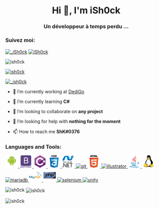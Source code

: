 <h1 align="center">Hi 👋, I'm iSh0ck</h1>
<h3 align="center">Un développeur à temps perdu ...</h3>

<h3 align="left">Suivez moi:</h3>
<p align="left">
<a href="https://twitter.com/_iSh0ck" target="blank"><img align="center" src="https://cdn.icon-icons.com/icons2/122/PNG/512/twitter_socialnetwork_20007.png" alt="_iSh0ck" height="40" /></a> <a href="https://discord.com/users/271009324913000448" target="blank"><img align="center" src="https://cdn.icon-icons.com/icons2/2108/PNG/512/discord_icon_130958.png" alt="iSh0ck" height="40" /></a>
</p>

<p align="left"> <img src="https://komarev.com/ghpvc/?username=ish0ck&label=Profile%20views&color=0e75b6&style=flat" alt="ish0ck" /> </p>

<p align="left"> <a href="https://github.com/ryo-ma/github-profile-trophy"><img src="https://github-profile-trophy.vercel.app/?username=ish0ck" alt="ish0ck" /></a> </p>

<p align="left"> <a href="https://twitter.com/_ish0ck" target="blank"><img src="https://img.shields.io/twitter/follow/_ish0ck?logo=twitter&style=for-the-badge" alt="_ish0ck" /></a> </p>

- 🔭 I’m currently working at [DediGo](https://dedigo.fr)

- 🌱 I’m currently learning **C#**

- 👯 I’m looking to collaborate on **any project**

- 🤝 I’m looking for help with **nothing for the moment**

- 📫 How to reach me **ShK#0376**

<h3 align="left">Languages and Tools:</h3>
<p align="left"> <a href="https://developer.android.com" target="_blank"> <img src="https://raw.githubusercontent.com/devicons/devicon/master/icons/android/android-original-wordmark.svg" alt="android" width="40" height="40"/> </a> <a href="https://getbootstrap.com" target="_blank"> <img src="https://raw.githubusercontent.com/devicons/devicon/master/icons/bootstrap/bootstrap-plain-wordmark.svg" alt="bootstrap" width="40" height="40"/> </a> <a href="https://www.w3schools.com/cs/" target="_blank"> <img src="https://raw.githubusercontent.com/devicons/devicon/master/icons/csharp/csharp-original.svg" alt="csharp" width="40" height="40"/> </a> <a href="https://www.w3schools.com/css/" target="_blank"> <img src="https://raw.githubusercontent.com/devicons/devicon/master/icons/css3/css3-original-wordmark.svg" alt="css3" width="40" height="40"/> </a> <a href="https://dotnet.microsoft.com/" target="_blank"> <img src="https://raw.githubusercontent.com/devicons/devicon/master/icons/dot-net/dot-net-original-wordmark.svg" alt="dotnet" width="40" height="40"/> </a> <a href="https://git-scm.com/" target="_blank"> <img src="https://www.vectorlogo.zone/logos/git-scm/git-scm-icon.svg" alt="git" width="40" height="40"/> </a> <a href="https://www.w3.org/html/" target="_blank"> <img src="https://raw.githubusercontent.com/devicons/devicon/master/icons/html5/html5-original-wordmark.svg" alt="html5" width="40" height="40"/> </a> <a href="https://www.adobe.com/in/products/illustrator.html" target="_blank"> <img src="https://www.vectorlogo.zone/logos/adobe_illustrator/adobe_illustrator-icon.svg" alt="illustrator" width="40" height="40"/> </a> <a href="https://www.java.com" target="_blank"> <img src="https://raw.githubusercontent.com/devicons/devicon/master/icons/java/java-original.svg" alt="java" width="40" height="40"/> </a> <a href="https://www.linux.org/" target="_blank"> <img src="https://raw.githubusercontent.com/devicons/devicon/master/icons/linux/linux-original.svg" alt="linux" width="40" height="40"/> </a> <a href="https://mariadb.org/" target="_blank"> <img src="https://www.vectorlogo.zone/logos/mariadb/mariadb-icon.svg" alt="mariadb" width="40" height="40"/> </a> <a href="https://www.mysql.com/" target="_blank"> <img src="https://raw.githubusercontent.com/devicons/devicon/master/icons/mysql/mysql-original-wordmark.svg" alt="mysql" width="40" height="40"/> </a> <a href="https://www.php.net" target="_blank"> <img src="https://raw.githubusercontent.com/devicons/devicon/master/icons/php/php-original.svg" alt="php" width="40" height="40"/> </a> <a href="https://www.selenium.dev" target="_blank"> <img src="https://raw.githubusercontent.com/detain/svg-logos/780f25886640cef088af994181646db2f6b1a3f8/svg/selenium-logo.svg" alt="selenium" width="40" height="40"/> </a> <a href="https://unity.com/" target="_blank"> <img src="https://www.vectorlogo.zone/logos/unity3d/unity3d-icon.svg" alt="unity" width="40" height="40"/> </a> </p>

<p><img align="left" src="https://github-readme-stats.vercel.app/api/top-langs?username=ish0ck&show_icons=true&locale=en&layout=compact" alt="ish0ck" /></p>

<p>&nbsp;<img align="center" src="https://github-readme-stats.vercel.app/api?username=ish0ck&show_icons=true&locale=en" alt="ish0ck" /></p>

<p><img align="center" src="https://github-readme-streak-stats.herokuapp.com/?user=ish0ck&" alt="ish0ck" /></p>
